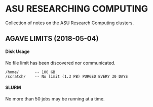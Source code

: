 ASU RESEARCHING COMPUTING
=========================

Collection of notes on the ASU Research Computing clusters.

AGAVE LIMITS (2018-05-04)
-------------------------

#### Disk Usage


No file limit has been discovered nor communicated.

    /home/       -- 100 GB
    /scratch/    -- No limit (1.3 PB) PURGED EVERY 30 DAYS


#### SLURM

No more than 50 jobs may be running at a time.




